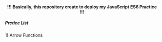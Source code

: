 <h4 align="center"> !!! Basically, this repository create to deploy my JavaScript ES6 Practice !!! </h4>

<h5> Prctice List</h5>

<p> 1) Arrow Functions </p>
